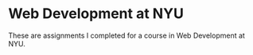 # Web Development at NYU

These are assignments I completed for a course in Web Development at NYU.
